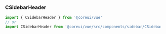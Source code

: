 ### CSidebarHeader

```jsx
import { CSidebarHeader } from '@coreui/vue'
// or
import CSidebarHeader from '@coreui/vue/src/components/sidebar/CSidebarHeader'
```
